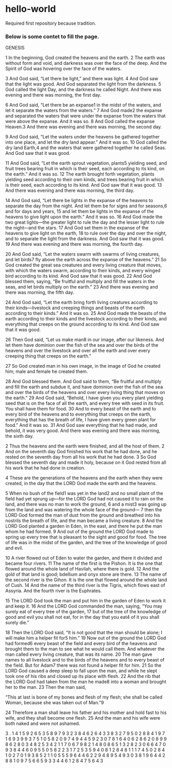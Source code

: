 # hello-world
Required first repository because tradition.

### Below is some contet to fill the page.

GENESIS

1 In the beginning, God created the heavens and the earth. 2 The earth was without form and void, and darkness was over the face of the deep. And the Spirit of God was hovering over the face of the waters.

3 And God said, “Let there be light,” and there was light. 4 And God saw that the light was good. And God separated the light from the darkness. 5 God called the light Day, and the darkness he called Night. And there was evening and there was morning, the first day.

6 And God said, “Let there be an expanse1 in the midst of the waters, and let it separate the waters from the waters.” 7 And God made2 the expanse and separated the waters that were under the expanse from the waters that were above the expanse. And it was so. 8 And God called the expanse Heaven.3 And there was evening and there was morning, the second day.

9 And God said, “Let the waters under the heavens be gathered together into one place, and let the dry land appear.” And it was so. 10 God called the dry land Earth,4 and the waters that were gathered together he called Seas. And God saw that it was good.

11 And God said, “Let the earth sprout vegetation, plants5 yielding seed, and fruit trees bearing fruit in which is their seed, each according to its kind, on the earth.” And it was so. 12 The earth brought forth vegetation, plants yielding seed according to their own kinds, and trees bearing fruit in which is their seed, each according to its kind. And God saw that it was good. 13 And there was evening and there was morning, the third day.

14 And God said, “Let there be lights in the expanse of the heavens to separate the day from the night. And let them be for signs and for seasons,6 and for days and years, 15 and let them be lights in the expanse of the heavens to give light upon the earth.” And it was so. 16 And God made the two great lights—the greater light to rule the day and the lesser light to rule the night—and the stars. 17 And God set them in the expanse of the heavens to give light on the earth, 18 to rule over the day and over the night, and to separate the light from the darkness. And God saw that it was good. 19 And there was evening and there was morning, the fourth day.

20 And God said, “Let the waters swarm with swarms of living creatures, and let birds7 fly above the earth across the expanse of the heavens.” 21 So God created the great sea creatures and every living creature that moves, with which the waters swarm, according to their kinds, and every winged bird according to its kind. And God saw that it was good. 22 And God blessed them, saying, “Be fruitful and multiply and fill the waters in the seas, and let birds multiply on the earth.” 23 And there was evening and there was morning, the fifth day.

24 And God said, “Let the earth bring forth living creatures according to their kinds—livestock and creeping things and beasts of the earth according to their kinds.” And it was so. 25 And God made the beasts of the earth according to their kinds and the livestock according to their kinds, and everything that creeps on the ground according to its kind. And God saw that it was good.

26 Then God said, “Let us make man8 in our image, after our likeness. And let them have dominion over the fish of the sea and over the birds of the heavens and over the livestock and over all the earth and over every creeping thing that creeps on the earth.”

27 	So God created man in his own image,
      in the image of God he created him;
      male and female he created them.

28 And God blessed them. And God said to them, “Be fruitful and multiply and fill the earth and subdue it, and have dominion over the fish of the sea and over the birds of the heavens and over every living thing that moves on the earth.” 29 And God said, “Behold, I have given you every plant yielding seed that is on the face of all the earth, and every tree with seed in its fruit. You shall have them for food. 30 And to every beast of the earth and to every bird of the heavens and to everything that creeps on the earth, everything that has the breath of life, I have given every green plant for food.” And it was so. 31 And God saw everything that he had made, and behold, it was very good. And there was evening and there was morning, the sixth day.

2 Thus the heavens and the earth were finished, and all the host of them. 2 And on the seventh day God finished his work that he had done, and he rested on the seventh day from all his work that he had done. 3 So God blessed the seventh day and made it holy, because on it God rested from all his work that he had done in creation.

4 	These are the generations
    of the heavens and the earth when they were created,
    in the day that the LORD God made the earth and the heavens.

5 When no bush of the field1 was yet in the land2 and no small plant of the field had yet sprung up—for the LORD God had not caused it to rain on the land, and there was no man to work the ground, 6 and a mist3 was going up from the land and was watering the whole face of the ground— 7 then the LORD God formed the man of dust from the ground and breathed into his nostrils the breath of life, and the man became a living creature. 8 And the LORD God planted a garden in Eden, in the east, and there he put the man whom he had formed. 9 And out of the ground the LORD God made to spring up every tree that is pleasant to the sight and good for food. The tree of life was in the midst of the garden, and the tree of the knowledge of good and evil.

10 A river flowed out of Eden to water the garden, and there it divided and became four rivers. 11 The name of the first is the Pishon. It is the one that flowed around the whole land of Havilah, where there is gold. 12 And the gold of that land is good; bdellium and onyx stone are there. 13 The name of the second river is the Gihon. It is the one that flowed around the whole land of Cush. 14 And the name of the third river is the Tigris, which flows east of Assyria. And the fourth river is the Euphrates.

15 The LORD God took the man and put him in the garden of Eden to work it and keep it. 16 And the LORD God commanded the man, saying, “You may surely eat of every tree of the garden, 17 but of the tree of the knowledge of good and evil you shall not eat, for in the day that you eat4 of it you shall surely die.”

18 Then the LORD God said, “It is not good that the man should be alone; I will make him a helper fit for5 him.” 19 Now out of the ground the LORD God had formed6 every beast of the field and every bird of the heavens and brought them to the man to see what he would call them. And whatever the man called every living creature, that was its name. 20 The man gave names to all livestock and to the birds of the heavens and to every beast of the field. But for Adam7 there was not found a helper fit for him. 21 So the LORD God caused a deep sleep to fall upon the man, and while he slept took one of his ribs and closed up its place with flesh. 22 And the rib that the LORD God had taken from the man he made8 into a woman and brought her to the man. 23 Then the man said,

“This at last is bone of my bones
  and flesh of my flesh;
she shall be called Woman,
  because she was taken out of Man.”9

24 Therefore a man shall leave his father and his mother and hold fast to his wife, and they shall become one flesh. 25 And the man and his wife were both naked and were not ashamed.

3
.
1
4
1
5
9
2
6
5
3
5
8
9
7
9
3
2
3
8
4
6
2
6
4
3
3
8
3
2
7
9
5
0
2
8
8
4
1
9
7
1
6
9
3
9
9
3
7
5
1
0
5
8
2
0
9
7
4
9
4
4
5
9
2
3
0
7
8
1
6
4
0
6
2
8
6
2
0
8
9
9
8
6
2
8
0
3
4
8
2
5
3
4
2
1
1
7
0
6
7
9
8
2
1
4
8
0
8
6
5
1
3
2
8
2
3
0
6
6
4
7
0
9
3
8
4
4
6
0
9
5
5
0
5
8
2
2
3
1
7
2
5
3
5
9
4
0
8
1
2
8
4
8
1
1
1
7
4
5
0
2
8
4
1
0
2
7
0
1
9
3
8
5
2
1
1
0
5
5
5
9
6
4
4
6
2
2
9
4
8
9
5
4
9
3
0
3
8
1
9
6
4
4
2
8
8
1
0
9
7
5
6
6
5
9
3
3
4
4
6
1
2
8
4
7
5
6
4
3

























